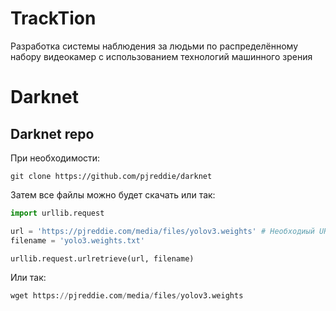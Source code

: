 # TrackTion
Разработка системы наблюдения за людьми по распределённому набору видеокамер с использованием технологий машинного зрения

# Darknet
## Darknet repo

При необходимости:

```
git clone https://github.com/pjreddie/darknet
```

Затем все файлы можно будет скачать или так:
```python
import urllib.request

url = 'https://pjreddie.com/media/files/yolov3.weights' # Необходиый URL
filename = 'yolo3.weights.txt'

urllib.request.urlretrieve(url, filename)
```

Или так:
```python 
wget https://pjreddie.com/media/files/yolov3.weights
```
